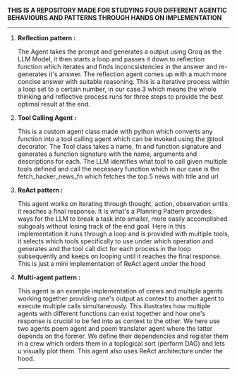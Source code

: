    **THIS IS A REPOSITORY MADE FOR STUDYING FOUR DIFFERENT AGENTIC BEHAVIOURS AND PATTERNS THROUGH HANDS ON IMPLEMENTATION**
 *****

1) **Reflection pattern :**
   
   The Agent takes the prompt and generates a output using Groq as the LLM Model, it then starts a loop and passes it down to reflection function which iterates and finds inconcsistencies in the answer
   and re-generates it's answer. The reflection agent comes up with a much more concise answer with suitable reasoning. This is a iterative process within a loop set to a certain number, in our case 3
   which means the whole thinking and reflective process runs for three steps to provide the best optimal result at the end.
  
   
3) **Tool Calling Agent :**

    This is a custom agent class made with python which converts any function into a tool calling agent which can be invoked using the @tool decorator. The Tool class takes a name, fn and function
    signature and generates a function signature with the name, arguments and descriptions for each. The LLM identifies what tool to call given multiple tools defined and call the necessary function
    which in our case is the fetch_hacker_news_fn which fetches the top 5 news with title and url
   

5) **ReAct pattern :**
   
    This agent works on iterating through thought, action, observation untils it reaches a final response. It is what's a Planning Pattern provides; ways for the LLM to break a task into smaller, more easily
    accomplished subgoals without losing track of the end goal. Here in this implementation it runs through a loop and is provided with multiple tools, it selects which tools specifically to use under which
    operation and generates <thought> and the tool call dict for each process in the loop subsequently and keeps on looping until it reaches the final response. This is just a mini implementation of ReAct
    agent under the hood


7) **Multi-agent pattern :**
   
    This agent is an example implementation of crews and multiple agents working together providing one's output as context to another agent to execute multiple calls simultaneously. This illustrates how
    multiple agents with different functions can exist together and how one's response is crucial to be fed into as context to the other. We here use two agents poem agent and poem translater agent where
    the latter depends on the former. We define their dependencies and register them in a crew which orders them in a toplogical sort (perform DAG) and lets u visually plot them. This agent also uses ReAct
    architecture under the hood.
   

   *****
